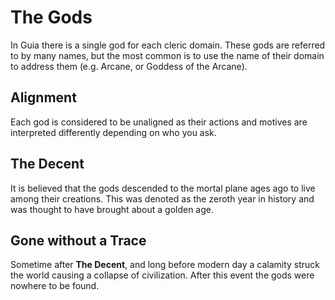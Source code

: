 # The Gods
In Guia there is a single god for each cleric domain. These gods are referred to by many names, but the most common is to use the name of their domain to address them (e.g. Arcane, or Goddess of the Arcane). 

## Alignment
Each god is considered to be unaligned as their actions and motives are interpreted differently depending on who you ask.

## The Decent
It is believed that the gods descended to the mortal plane ages ago to live among their creations. This was denoted as the zeroth year in history and was thought to have brought about a golden age.

## Gone without a Trace
Sometime after **The Decent**, and long before modern day a calamity struck the world causing a collapse of civilization. After this event the gods were nowhere to be found.